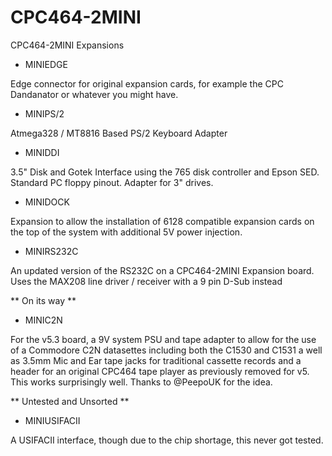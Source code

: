 # CPC464-2MINI

CPC464-2MINI Expansions

* MINIEDGE

Edge connector for original expansion cards, for example the CPC Dandanator or whatever you might have.

* MINIPS/2

Atmega328 / MT8816 Based PS/2 Keyboard Adapter

* MINIDDI

3.5" Disk and Gotek Interface using the 765 disk controller and Epson SED. Standard PC floppy pinout. Adapter for 3" drives.

* MINIDOCK

Expansion to allow the installation of 6128 compatible expansion cards on the top of the system with additional 5V power injection.

* MINIRS232C

An updated version of the RS232C on a CPC464-2MINI Expansion board. Uses the MAX208 line driver / receiver with a 9 pin D-Sub instead

** On its way **

* MINIC2N

For the v5.3 board, a 9V system PSU and tape adapter to allow for the use of a Commodore C2N datasettes including both the C1530 and C1531 a well as 3.5mm Mic and Ear tape jacks for traditional cassette records and a header for an original CPC464 tape player as previously removed for v5. This works surprisingly well. Thanks to @PeepoUK for the idea.

** Untested and Unsorted **

* MINIUSIFACII

A USIFACII interface, though due to the chip shortage, this never got tested.

